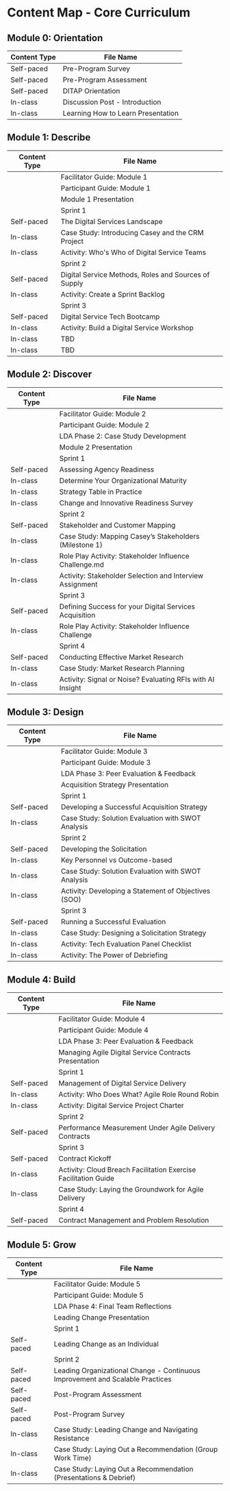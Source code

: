 # Content Map - Core Curriculum

## Module 0: Orientation
| Content Type | File Name |
|------------------------|----------------------------------------------------|
| Self-paced             | Pre-Program Survey                                 |
| Self-paced             | Pre-Program Assessment                             |
| Self-paced             | DITAP Orientation                                  |
| In-class               | Discussion Post - Introduction                     |
| In-class               | Learning How to Learn Presentation                 |

## Module 1: Describe
| Content Type | File Name |
|------------------------|----------------------------------------------------|
|                        | Facilitator Guide: Module 1                        |
|                        | Participant Guide: Module 1                        |
|                        | Module 1 Presentation                              |
|                        | Sprint 1                                           |
| Self-paced             | The Digital Services Landscape                     |
| In-class               | Case Study: Introducing Casey and the CRM Project  |
| In-class               | Activity: Who's Who of Digital Service Teams       |
|                        | Sprint 2                                           |
| Self-paced             | Digital Service Methods, Roles and Sources of Supply |
| In-class               | Activity: Create a Sprint Backlog                  |
|                        | Sprint 3                                           |
| Self-paced             | Digital Service Tech Bootcamp                      |
| In-class               | Activity: Build a Digital Service Workshop         |
| In-class               | TBD                                                |
| In-class               | TBD                                                |

## Module 2: Discover
| Content Type | File Name |
|------------------------|----------------------------------------------------|
|                        | Facilitator Guide: Module 2                        |
|                        | Participant Guide: Module 2                        |
|                        | LDA Phase 2: Case Study Development                |
|                        | Module 2 Presentation                              |
|                        | Sprint 1                                           |
| Self-paced             | Assessing Agency Readiness                         |
| In-class               | Determine Your Organizational Maturity             |
| In-class               | Strategy Table in Practice                         |
| In-class               | Change and Innovative Readiness Survey             |
|                        | Sprint 2                                           |
| Self-paced             | Stakeholder and Customer Mapping                   |
| In-class               | Case Study: Mapping Casey’s Stakeholders (Milestone 1) |
| In-class               | Role Play Activity: Stakeholder Influence Challenge.md |
| In-class               | Activity: Stakeholder Selection and Interview Assignment |
|                        | Sprint 3                                           |
| Self-paced             | Defining Success for your Digital Services Acquisition |
| In-class               | Role Play Activity: Stakeholder Influence Challenge|
|                        | Sprint 4                                           |
| Self-paced             | Conducting Effective Market Research               |
| In-class               | Case Study: Market Research Planning               |
| In-class               | Activity: Signal or Noise? Evaluating RFIs with AI Insight |

## Module 3: Design
| Content Type | File Name |
|------------------------|----------------------------------------------------|
|                        | Facilitator Guide: Module 3                        |
|                        | Participant Guide: Module 3                        |
|                        | LDA Phase 3: Peer Evaluation & Feedback            |
|                        | Acquisition Strategy Presentation                  |
|                        | Sprint 1                                           |
| Self-paced             | Developing a Successful Acquisition Strategy       |
| In-class               | Case Study: Solution Evaluation with SWOT Analysis |
|                        | Sprint 2                                           |
| Self-paced             | Developing the Solicitation                        |
| In-class               | Key Personnel vs Outcome-based                     |
| In-class               | Case Study: Solution Evaluation with SWOT Analysis |
| In-class               | Activity: Developing a Statement of Objectives (SOO) |
|                        | Sprint 3                                           |
| Self-paced             | Running a Successful Evaluation                    |
| In-class               | Case Study: Designing a Solicitation Strategy      |
| In-class               | Activity: Tech Evaluation Panel Checklist          |
| In-class               | Activity: The Power of Debriefing                  |

## Module 4: Build
| Content Type | File Name |
|------------------------|----------------------------------------------------|
|                        | Facilitator Guide: Module 4                        |
|                        | Participant Guide: Module 4                        |
|                        | LDA Phase 3: Peer Evaluation & Feedback            |
|                        | Managing Agile Digital Service Contracts Presentation |
|                        | Sprint 1                                           |
| Self-paced             | Management of Digital Service Delivery             |
| In-class               | Activity: Who Does What? Agile Role Round Robin    | 
| In-class               | Activity: Digital Service Project Charter          |
|                        | Sprint 2                                           |
| Self-paced             | Performance Measurement Under Agile Delivery Contracts |
|                        | Sprint 3                                           |
| Self-paced             | Contract Kickoff                                   |
| In-class               | Activity: Cloud Breach Facilitation Exercise Facilitation Guide |
| In-class               | Case Study: Laying the Groundwork for Agile Delivery |
|                        | Sprint 4                                           |
| Self-paced             | Contract Management and Problem Resolution         |

## Module 5: Grow
| Content Type | File Name |
|------------------------|----------------------------------------------------|
|                        | Facilitator Guide: Module 5                        |
|                        | Participant Guide: Module 5                        |
|                        | LDA Phase 4: Final Team Reflections                |
|                        | Leading Change Presentation                        |
|                        | Sprint 1                                           |
| Self-paced             | Leading Change as an Individual                    |
|                        | Sprint 2                                           |
| Self-paced             | Leading Organizational Change - Continuous Improvement and Scalable Practices|
| Self-paced             | Post-Program Assessment                            |
| Self-paced             | Post-Program Survey                                |
| In-class               | Case Study: Leading Change and Navigating Resistance |
| In-class               | Case Study: Laying Out a Recommendation (Group Work Time) |
| In-class               | Case Study: Laying Out a Recommendation (Presentations & Debrief)|
